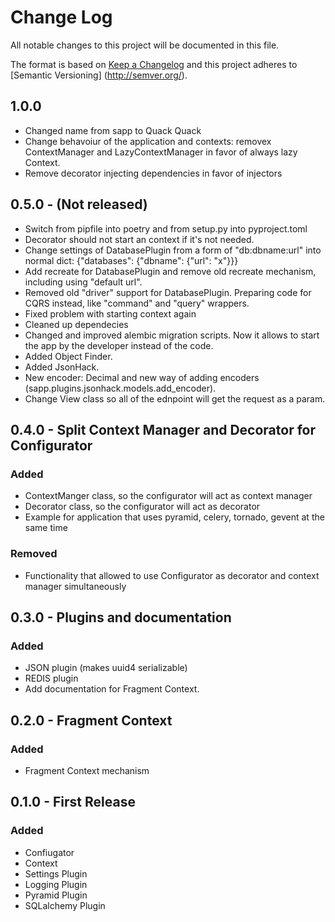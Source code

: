 # Change Log
All notable changes to this project will be documented in this file.

The format is based on [Keep a Changelog](http://keepachangelog.com/) and this project adheres to [Semantic Versioning]
(http://semver.org/).

## 1.0.0

- Changed name from sapp to Quack Quack
- Change behavoiur of the application and contexts: removex ContextManager and LazyContextManager in favor of always lazy Context.
- Remove decorator injecting dependencies in favor of injectors

## 0.5.0 - (Not released)

- Switch from pipfile into poetry and from setup.py into pyproject.toml
- Decorator should not start an context if it's not needed.
- Change settings of DatabasePlugin from a form of "db:dbname:url" into normal dict: {"databases": {"dbname": {"url": "x"}}}
- Add recreate for DatabasePlugin and remove old recreate mechanism, including using "default url".
- Removed old "driver" support for DatabasePlugin. Preparing code for CQRS instead, like "command" and "query" wrappers.
- Fixed problem with starting context again
- Cleaned up dependecies
- Changed and improved alembic migration scripts. Now it allows to start the app by the developer instead of the code.
- Added Object Finder.
- Added JsonHack.
- New encoder: Decimal and new way of adding encoders (sapp.plugins.jsonhack.models.add_encoder).
- Change View class so all of the ednpoint will get the request as a param.

## 0.4.0 - Split Context Manager and Decorator for Configurator

### Added

- ContextManger class, so the configurator will act as context manager
- Decorator class, so the configurator will act as decorator
- Example for application that uses pyramid, celery, tornado, gevent at the same time

### Removed

- Functionality that allowed to use Configurator as decorator and context manager simultaneously

## 0.3.0 - Plugins and documentation

### Added

- JSON plugin (makes uuid4 serializable)
- REDIS plugin
- Add documentation for Fragment Context.

## 0.2.0 - Fragment Context

### Added

- Fragment Context mechanism

## 0.1.0 - First Release

### Added

- Confiugator
- Context
- Settings Plugin
- Logging Plugin
- Pyramid Plugin
- SQLalchemy Plugin
